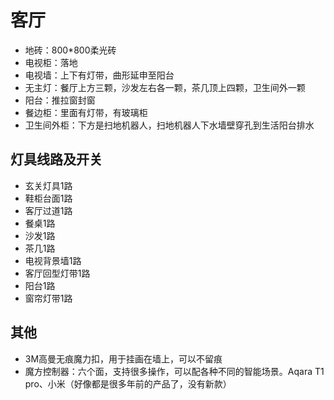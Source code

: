 # 客厅

* 地砖：800*800柔光砖
* 电视柜：落地
* 电视墙：上下有灯带，曲形延申至阳台
* 无主灯：餐厅上方三颗，沙发左右各一颗，茶几顶上四颗，卫生间外一颗
* 阳台：推拉窗封窗
* 餐边柜：里面有灯带，有玻璃柜
* 卫生间外柜：下方是扫地机器人，扫地机器人下水墙壁穿孔到生活阳台排水

## 灯具线路及开关

* 玄关灯具1路
* 鞋柜台面1路
* 客厅过道1路
* 餐桌1路
* 沙发1路
* 茶几1路
* 电视背景墙1路
* 客厅回型灯带1路
* 阳台1路
* 窗帘灯带1路

## 其他

* 3M高曼无痕魔力扣，用于挂画在墙上，可以不留痕
* 魔方控制器：六个面，支持很多操作，可以配各种不同的智能场景。Aqara T1 pro、小米（好像都是很多年前的产品了，没有新款）